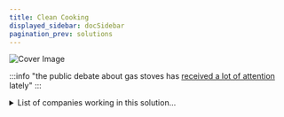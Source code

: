 ```yaml
---
title: Clean Cooking
displayed_sidebar: docSidebar
pagination_prev: solutions
---
```

![Cover Image](../static/img/clean-cooking.jpg)

:::info "the public debate about gas stoves has [received a lot of attention](https://www.npr.org/2023/01/13/1149135773/what-you-need-to-know-about-gas-stoves-and-health-risks) lately"
:::

<details>
        <summary>List of companies working in this solution...</summary>
         <em>Note: this is an experimental AI feature. Accuracy and completeness are a work in progress</em>
        <div>
            <ul>
             
                <li><a href="https://www.shiru.com/">Shiru</a></li>
            
                <li><a href="https://terramera.com">Terramera</a></li>
            
                <li><a href="https://terviva.com">Terviva</a></li>
            
                <li><a href="https://www.bellwethercoffee.com/">Bellwether Coffee</a></li>
            
                <li><a href="https://praktidesign.com">Prakti</a></li>
            
            </ul>
        </div>
        </details>


:::company job openings
  #### [View open jobs in this Solution](https://climatebase.org/jobs?l=&q=&drawdown_solutions=Clean+Cooking)
:::

## Overview

* Clean cooking technologies, such as solar cookers and biomass cookstoves, are pivotal in reducing greenhouse gas emissions. 
* These technologies provide an eco-friendly alternative to traditional cooking methods.

## Progress Made

* **Key Technologies**: Solar cookers, improved stoves, and biogas digesters.
* **Applications**: These technologies find major usage in developing nations, aiding in cutting down reliance on wood and charcoal.
* **Prominent Contributors**: The Global Alliance for Clean Cookstoves, Sunfire, and EcoZoom are at the forefront.

## Lessons Learned

* **Affordability & Accessibility**: Technologies must be reasonably priced and available to the maximum number of users.
* **Usability & Maintenance**: The ease of using and upkeeping the technology is essential.
* **Training & Education**: Users need proper training on operation and maintenance.
* **Awareness Creation**: Highlighting the environmental and health benefits of clean cooking is crucial.
* **Successes & Failures**: While there have been achievements like emission reduction and indoor air quality improvement, challenges like improper use and inaccessibility persist.

## Challenges Ahead

* **Scaling Concerns**: The most significant hurdle is scaling up the adoption of these technologies.
* **Barriers to Adoption**: High costs, lack of awareness, limited access, and a dearth of trained professionals are major obstacles.

## Best Path Forward

* **Research & Development**: Focus on innovating cleaner and more efficient cooking methodologies.
* **Promote Clean Fuels**: Encourage the use of cleaner fuels like natural gas, propane, or electricity.
* **Increase Efficiency**: Design cookware and stoves that are fuel-efficient and emit fewer pollutants.
* **Raising Awareness**: Continuous advocacy and information dissemination are essential.
* **Facilitate Access**: Collaborate with governmental bodies and NGOs to provide financial incentives, making clean cooking technologies more accessible.
* **Leading Organizations**: The Clean Cookstoves Alliance, Global Alliance for Clean Cookstoves, and WHO have been instrumental in this movement.

- - -

Photo by <a href="https://unsplash.com/@zendure?utm_source=unsplash&utm_medium=referral&utm_content=creditCopyText">Zendure Power Station</a> on <a href="https://unsplash.com/photos/NKsbdVNdBV8?utm_source=unsplash&utm_medium=referral&utm_content=creditCopyText">Unsplash</a>